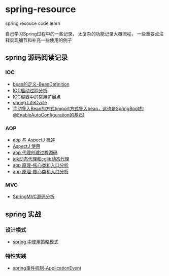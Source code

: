 # spring-resource
spring resouce code learn

自己学习Spring过程中的一些记录， 太复杂的功能记录大概流程， 一些重要点注释实现细节和补充一些使用的例子

## spring 源码阅读记录

### IOC 

- [bean的定义-BeanDefinition ](./doc/bean/bean.md)
- [IOC启动过程分析](https://github.com/haobinaa/spring-resource/blob/master/doc/ioc/ioc.md)
- [IOC容器中的常用扩展点](./doc/ioc/ioc容器扩展点.md)
- [spring LifeCycle](doc/ioc/lifecycle.md)
- [手动导入Bean的方式(import方式导入bean，这也是SpringBoot的@EnableAutoConfiguration的基石)](src/main/java/importbean/EnableColor.java)

### AOP

- [aop 与 AspectJ 概述](./doc/aop/aop概述.md)
- [AspectJ 使用](./doc/aop/AspectJ使用.md)
- [aop 代理创建过程源码](./doc/aop/aop_sourcecode.md)
- [jdk动态代理和cglib动态代理](./doc/aop/jdk动态代理和cglib动态代理.md)
- [aop 原理-核心类和入口分析](./doc/aop/aop%20原理-核心类.md)
- [aop 原理-核心类和入口分析](./doc/aop/Aop%20拦截器链执行过程.md)

### MVC 

- [SpringMVC源码分析](./doc/mvc/spring_mvc_source.md)


## spring 实战

### 设计模式
- [spring 中使用策略模式](./src/main/java/design_pattern/strategy/SpringStrategyMain.java)

### 特性实践

- [spring事件机制-ApplicationEvent](./doc/ioc/spring事件处理与监听.md)
